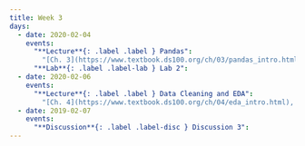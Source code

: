 ```yaml
---
title: Week 3
days:
  - date: 2020-02-04
    events:
      "**Lecture**{: .label .label } Pandas":
        "[Ch. 3](https://www.textbook.ds100.org/ch/03/pandas_intro.html)"
      "**Lab**{: .label .label-lab } Lab 2":
  - date: 2020-02-06
    events:
      "**Lecture**{: .label .label } Data Cleaning and EDA":
        "[Ch. 4](https://www.textbook.ds100.org/ch/04/eda_intro.html), [Ch. 5](https://www.textbook.ds100.org/ch/05/cleaning_structure.html)"
  - date: 2019-02-07
    events:
      "**Discussion**{: .label .label-disc } Discussion 3":
---
```

